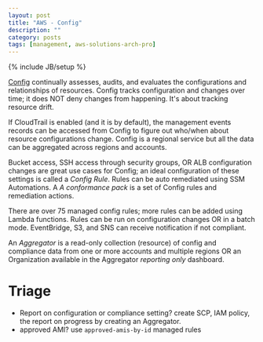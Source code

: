 ```yaml
---
layout: post
title: "AWS - Config"
description: ""
category: posts
tags: [management, aws-solutions-arch-pro]
---
```

{% include JB/setup %}

[Config](https://docs.aws.amazon.com/config/latest/developerguide/WhatIsConfig.html) continually assesses, audits, and evaluates the configurations and relationships of resources. Config tracks configuration and changes over time; it does NOT deny changes from happening. It's about tracking resource drift. 

If CloudTrail is enabled (and it is by default), the management events records can be accessed from Config to figure out who/when about resource configurations change. Config is a regional service but all the data can be aggregated across regions and accounts. 

Bucket access, SSH access through security groups, OR ALB configuration changes are great use cases for Config; an ideal configuration of these settings is called a _Config Rule_. Rules can be auto remediated using SSM Automations. A _A conformance pack_ is a set of Config rules and remediation actions.

There are over 75 managed config rules; more rules can be added using Lambda functions. Rules can be run on configuration changes OR in a batch mode. EventBridge, S3, and SNS can receive notification if not compliant. 

An _Aggregator_ is a read-only collection (resource) of config and compliance data from one or more accounts and multiple regions OR an Organization available in the Aggregator *reporting only* dashboard. 

# Triage
- Report on configuration or compliance setting? create SCP, IAM policy, the report on progress by creating an Aggregator.
- approved AMI? use `approved-amis-by-id` managed rules